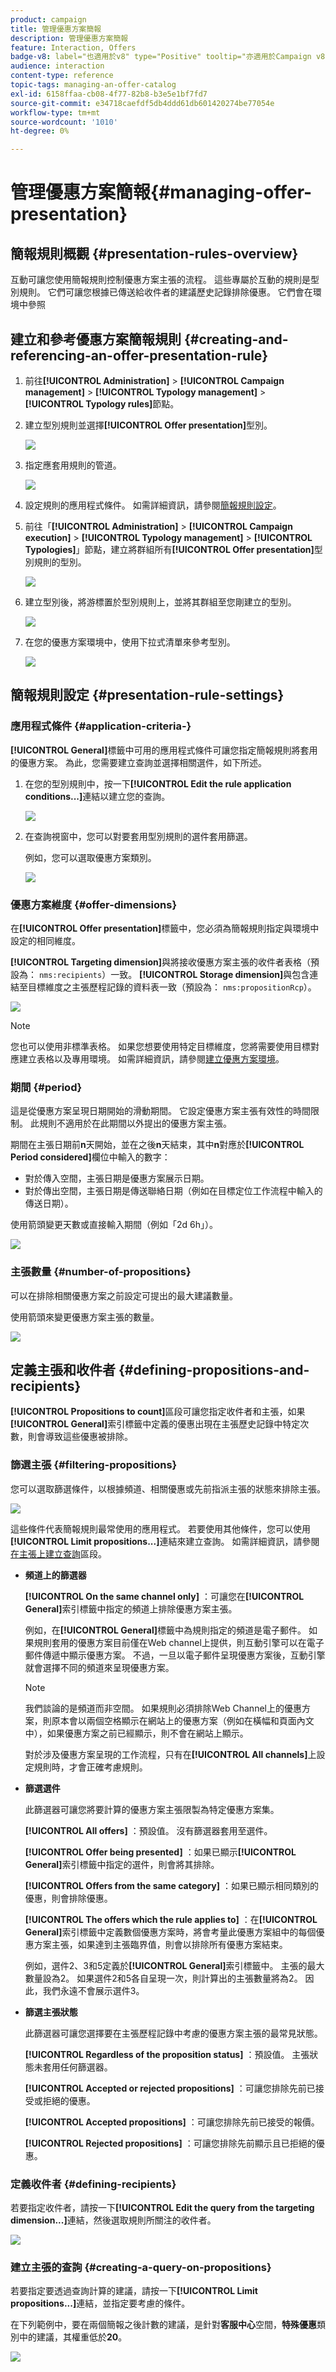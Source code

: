 ```yaml
---
product: campaign
title: 管理優惠方案簡報
description: 管理優惠方案簡報
feature: Interaction, Offers
badge-v8: label="也適用於v8" type="Positive" tooltip="亦適用於Campaign v8"
audience: interaction
content-type: reference
topic-tags: managing-an-offer-catalog
exl-id: 6158ffaa-cb08-4f77-82b8-b3e5e1bf7fd7
source-git-commit: e34718caefdf5db4ddd61db601420274be77054e
workflow-type: tm+mt
source-wordcount: '1010'
ht-degree: 0%

---
```


# 管理優惠方案簡報{#managing-offer-presentation}



## 簡報規則概觀 {#presentation-rules-overview}

互動可讓您使用簡報規則控制優惠方案主張的流程。 這些專屬於互動的規則是型別規則。 它們可讓您根據已傳送給收件者的建議歷史記錄排除優惠。 它們會在環境中參照

## 建立和參考優惠方案簡報規則 {#creating-and-referencing-an-offer-presentation-rule}

1. 前往&#x200B;**[!UICONTROL Administration]** > **[!UICONTROL Campaign management]** > **[!UICONTROL Typology management]** > **[!UICONTROL Typology rules]**&#x200B;節點。
1. 建立型別規則並選擇&#x200B;**[!UICONTROL Offer presentation]**&#x200B;型別。

   ![](assets/offer_typology_001.png)

1. 指定應套用規則的管道。

   ![](assets/offer_typology_002.png)

1. 設定規則的應用程式條件。 如需詳細資訊，請參閱[簡報規則設定](#presentation-rule-settings)。
1. 前往「**[!UICONTROL Administration]** > **[!UICONTROL Campaign execution]** > **[!UICONTROL Typology management]** > **[!UICONTROL Typologies]**」節點，建立將群組所有&#x200B;**[!UICONTROL Offer presentation]**&#x200B;型別規則的型別。

   ![](assets/offer_typology_003.png)

1. 建立型別後，將游標置於型別規則上，並將其群組至您剛建立的型別。

   ![](assets/offer_typology_004.png)

1. 在您的優惠方案環境中，使用下拉式清單來參考型別。

   ![](assets/offer_typology_005.png)

## 簡報規則設定 {#presentation-rule-settings}

### 應用程式條件 {#application-criteria-}

**[!UICONTROL General]**&#x200B;標籤中可用的應用程式條件可讓您指定簡報規則將套用的優惠方案。 為此，您需要建立查詢並選擇相關選件，如下所述。

1. 在您的型別規則中，按一下&#x200B;**[!UICONTROL Edit the rule application conditions...]**&#x200B;連結以建立您的查詢。

   ![](assets/offer_typology_006.png)

1. 在查詢視窗中，您可以對要套用型別規則的選件套用篩選。

   例如，您可以選取優惠方案類別。

   ![](assets/offer_typology_008.png)

### 優惠方案維度 {#offer-dimensions}

在&#x200B;**[!UICONTROL Offer presentation]**&#x200B;標籤中，您必須為簡報規則指定與環境中設定的相同維度。

**[!UICONTROL Targeting dimension]**&#x200B;與將接收優惠方案主張的收件者表格（預設為： `nms:recipients`）一致。 **[!UICONTROL Storage dimension]**&#x200B;與包含連結至目標維度之主張歷程記錄的資料表一致（預設為： `nms:propositionRcp`）。

![](assets/offer_typology_009.png)

>[!NOTE]
>
>您也可以使用非標準表格。 如果您想要使用特定目標維度，您將需要使用目標對應建立表格以及專用環境。 如需詳細資訊，請參閱[建立優惠方案環境](../../interaction/using/live-design-environments.md#creating-an-offer-environment)。

### 期間 {#period}

這是從優惠方案呈現日期開始的滑動期間。 它設定優惠方案主張有效性的時間限制。 此規則不適用於在此期間以外提出的優惠方案主張。

期間在主張日期前&#x200B;**n**&#x200B;天開始，並在之後&#x200B;**n**&#x200B;天結束，其中&#x200B;**n**&#x200B;對應於&#x200B;**[!UICONTROL Period considered]**&#x200B;欄位中輸入的數字：

* 對於傳入空間，主張日期是優惠方案展示日期。
* 對於傳出空間，主張日期是傳送聯絡日期（例如在目標定位工作流程中輸入的傳送日期）。

使用箭頭變更天數或直接輸入期間（例如「2d 6h」）。

![](assets/offer_typology_010.png)

### 主張數量 {#number-of-propositions}

可以在排除相關優惠方案之前設定可提出的最大建議數量。

使用箭頭來變更優惠方案主張的數量。

![](assets/offer_typology_011.png)

## 定義主張和收件者 {#defining-propositions-and-recipients}

**[!UICONTROL Propositions to count]**&#x200B;區段可讓您指定收件者和主張，如果&#x200B;**[!UICONTROL General]**&#x200B;索引標籤中定義的優惠出現在主張歷史記錄中特定次數，則會導致這些優惠被排除。

### 篩選主張 {#filtering-propositions}

您可以選取篩選條件，以根據頻道、相關優惠或先前指派主張的狀態來排除主張。

![](assets/offer_typology_014.png)

這些條件代表簡報規則最常使用的應用程式。 若要使用其他條件，您可以使用&#x200B;**[!UICONTROL Limit propositions...]**&#x200B;連結來建立查詢。 如需詳細資訊，請參閱[在主張上建立查詢](#creating-a-query-on-propositions)區段。

* **頻道上的篩選器**

  **[!UICONTROL On the same channel only]** ：可讓您在&#x200B;**[!UICONTROL General]**&#x200B;索引標籤中指定的頻道上排除優惠方案主張。

  例如，在&#x200B;**[!UICONTROL General]**&#x200B;標籤中為規則指定的頻道是電子郵件。 如果規則套用的優惠方案目前僅在Web channel上提供，則互動引擎可以在電子郵件傳遞中顯示優惠方案。 不過，一旦以電子郵件呈現優惠方案後，互動引擎就會選擇不同的頻道來呈現優惠方案。

  >[!NOTE]
  >
  >我們談論的是頻道而非空間。 如果規則必須排除Web Channel上的優惠方案，則原本會以兩個空格顯示在網站上的優惠方案（例如在橫幅和頁面內文中），如果優惠方案之前已經顯示，則不會在網站上顯示。
  >
  >對於涉及優惠方案呈現的工作流程，只有在&#x200B;**[!UICONTROL All channels]**&#x200B;上設定規則時，才會正確考慮規則。

* **篩選選件**

  此篩選器可讓您將要計算的優惠方案主張限製為特定優惠方案集。

  **[!UICONTROL All offers]** ：預設值。 沒有篩選器套用至選件。

  **[!UICONTROL Offer being presented]** ：如果已顯示&#x200B;**[!UICONTROL General]**&#x200B;索引標籤中指定的選件，則會將其排除。

  **[!UICONTROL Offers from the same category]** ：如果已顯示相同類別的優惠，則會排除優惠。

  **[!UICONTROL The offers which the rule applies to]** ：在&#x200B;**[!UICONTROL General]**&#x200B;索引標籤中定義數個優惠方案時，將會考量此優惠方案組中的每個優惠方案主張，如果達到主張臨界值，則會以排除所有優惠方案結束。

  例如，選件2、3和5定義於&#x200B;**[!UICONTROL General]**&#x200B;索引標籤中。 主張的最大數量設為2。 如果選件2和5各自呈現一次，則計算出的主張數量將為2。 因此，我們永遠不會展示選件3。

* **篩選主張狀態**

  此篩選器可讓您選擇要在主張歷程記錄中考慮的優惠方案主張的最常見狀態。

  **[!UICONTROL Regardless of the proposition status]** ：預設值。 主張狀態未套用任何篩選器。

  **[!UICONTROL Accepted or rejected propositions]** ：可讓您排除先前已接受或拒絕的優惠。

  **[!UICONTROL Accepted propositions]** ：可讓您排除先前已接受的報價。

  **[!UICONTROL Rejected propositions]** ：可讓您排除先前顯示且已拒絕的優惠。

### 定義收件者 {#defining-recipients}

若要指定收件者，請按一下&#x200B;**[!UICONTROL Edit the query from the targeting dimension...]**&#x200B;連結，然後選取規則所關注的收件者。

![](assets/offer_typology_012.png)

### 建立主張的查詢 {#creating-a-query-on-propositions}

若要指定要透過查詢計算的建議，請按一下&#x200B;**[!UICONTROL Limit propositions...]**&#x200B;連結，並指定要考慮的條件。

在下列範例中，要在兩個簡報之後計數的建議，是針對&#x200B;**客服中心**&#x200B;空間，**特殊優惠**&#x200B;類別中的建議，其權重低於&#x200B;**20**。

![](assets/offer_typology_013.png)
